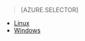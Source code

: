 > [AZURE.SELECTOR]
- [Linux](/documentation/articles/hdinsight-hadoop-customize-cluster-v1)
- [Windows](/documentation/articles/hdinsight-hadoop-customize-cluster-v1)
